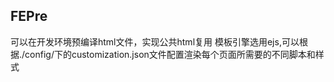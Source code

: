 ## FEPre
可以在开发环境预编译html文件，实现公共html复用
模板引擎选用ejs,可以根据./config/下的customization.json文件配置渲染每个页面所需要的不同脚本和样式
